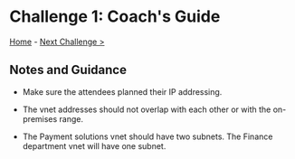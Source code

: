 # Challenge 1: Coach's Guide

[Home](./README.md) - [Next Challenge >](./Challenge-2.md)

## Notes and Guidance

- Make sure the attendees planned their IP addressing.

- The vnet addresses should not overlap with each other or with the on-premises range.

- The Payment solutions vnet should have two subnets. The Finance department vnet will have one subnet.
